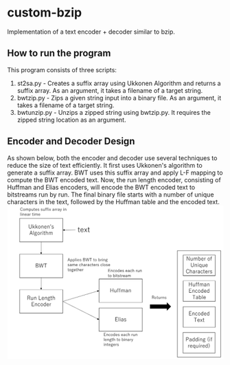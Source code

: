 # custom-bzip

Implementation of a text encoder + decoder similar to bzip.

## How to run the program
This program consists of three scripts:
1) st2sa.py - Creates a suffix array using Ukkonen Algorithm and returns a suffix array. As an argument, it takes a filename of a target string.
2) bwtzip.py - Zips a given string input into a binary file. As an argument, it takes a filename of a target string.
3) bwtunzip.py - Unzips a zipped string using bwtzip.py. It requires the zipped string location as an argument.

## Encoder and Decoder Design
As shown below, both the encoder and decoder use several techniques to reduce the size of text efficiently. 
It first uses Ukkonen's algorithm to generate a suffix array. BWT uses this suffix array and apply L-F mapping to compute the BWT encoded text.
Now, the run length encoder, consisting of Huffman and Elias encoders, will encode the BWT encoded text to bitstreams run by run.
The final binary file starts with a number of unique characters in the text, followed by the Huffman table and the encoded text.
![Encoder Design](images/encoder_design.png)